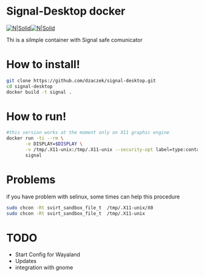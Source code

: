 # Signal-Desktop docker 

[![N|Solid](https://upload.wikimedia.org/wikipedia/commons/thumb/4/4f/Signal_Blue_Icon.png/100px-Signal_Blue_Icon.png)](http://https://signal.org/)[![N|Solid](https://upload.wikimedia.org/wikipedia/commons/thumb/4/4e/Docker_%28container_engine%29_logo.svg/400px-Docker_%28container_engine%29_logo.svg.png)](http://https://docker.org/)


Thi is a silmple container with Signal safe comunicator 


# How to install!
```sh
git clone https://github.com/dzaczek/signal-desktop.git
cd signal-desktop 
docker build -t signal . 
```

# How to run!
```sh
#this version works at the moment only on X11 graphic engine
docker run -ti --rm \
       -e DISPLAY=$DISPLAY \
       -v /tmp/.X11-unix:/tmp/.X11-unix --security-opt label=type:container_runtime_t \
       signal
```

# Problems 
if you have problem with selinux, some times can help this procedure 
```sh
sudo chcon -Rt svirt_sandbox_file_t  /tmp/.X11-unix/X0
sudo chcon -Rt svirt_sandbox_file_t  /tmp/.X11-unix

```

# TODO
  - Start Config for  Wayaland
  - Updates 
  - integration with gnome 
